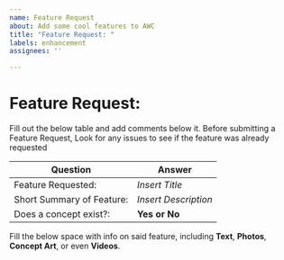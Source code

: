 ```yaml
---
name: Feature Request
about: Add some cool features to AWC
title: "Feature Request: "
labels: enhancement
assignees: ''

---
```


# Feature Request:

Fill out the below table and add comments below it. Before submitting a Feature Request, Look for any issues to see if the feature was already requested  

| Question | Answer |
| --- | --- |
| Feature Requested: | *Insert Title* |
| Short Summary of Feature: | *Insert Description* |
| Does a concept exist?: | **Yes or No** |  

Fill the below space with info on said feature, including **Text**, **Photos**, **Concept Art**, or even **Videos**.
